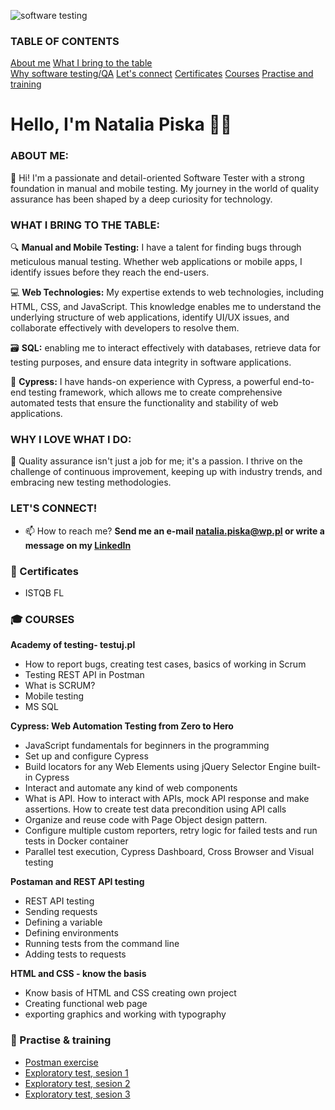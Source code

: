 ![software testing](https://www.keenesystems.com/hs-fs/hubfs/software-testing.jpg?width=900&name=software-testing.jpg)



### TABLE OF CONTENTS
[About me](https://github.com/nataliapiska/portfolio/blob/main/README.md#about-me)  [What I bring to the table](https://github.com/nataliapiska/portfolio/blob/main/README.md#what-i-bring-to-the-table)  
[Why software testing/QA](https://github.com/nataliapiska/portfolio/blob/main/README.md#why-i-love-what-i-do)  [Let's connect](https://github.com/nataliapiska/portfolio/blob/main/README.md#lets-connect)  [Certificates](https://github.com/nataliapiska/portfolio/blob/main/README.md#-certificates)  [Courses](https://github.com/nataliapiska/portfolio/blob/main/README.md#-courses)  [Practise and training](https://github.com/nataliapiska/portfolio/blob/main/README.md#-practise--training)


# Hello, I'm Natalia Piska 🙋‍♀️

### ABOUT ME:
👋 Hi! I'm a passionate and detail-oriented Software Tester with a strong foundation in manual and mobile testing. My journey in the world of quality assurance has been shaped by a deep curiosity for technology.

### WHAT I BRING TO THE TABLE:
🔍 **Manual and Mobile Testing:** I have a talent for finding bugs through meticulous manual testing. Whether web applications or mobile apps, I identify issues before they reach the end-users.

💻 **Web Technologies:** My expertise extends to web technologies, including HTML, CSS, and JavaScript. This knowledge enables me to understand the underlying structure of web applications, identify UI/UX issues, and collaborate effectively with developers to resolve them.

🗃️ **SQL:** enabling me to interact effectively with databases, retrieve data for testing purposes, and ensure data integrity in software applications.

🤖 **Cypress:** I have hands-on experience with Cypress, a powerful end-to-end testing framework, which allows me to create comprehensive automated tests that ensure the functionality and stability of web applications.

### WHY I LOVE WHAT I DO:
🌟 Quality assurance isn't just a job for me; it's a passion. I thrive on the challenge of continuous improvement, keeping up with industry trends, and embracing new testing methodologies.

### LET'S CONNECT!
- 📫 How to reach me? **Send me an e-mail <natalia.piska@wp.pl> or write a message on my [LinkedIn](https://www.linkedin.com/in/natalia-piska/)**

### 📜 Certificates
- ISTQB FL

### 🎓 COURSES
**Academy of testing- testuj.pl**
* How to report bugs, creating test cases, basics of working in Scrum
* Testing REST API in Postman
* What is SCRUM?
* Mobile testing
* MS SQL
  
**Cypress: Web Automation Testing from Zero to Hero**
* JavaScript fundamentals for beginners in the programming
* Set up and configure Cypress
* Build locators for any Web Elements using jQuery Selector Engine built-in Cypress
* Interact and automate any kind of web components
* What is API. How to interact with APIs, mock API response and make assertions. How to create test data precondition using API calls
* Organize and reuse code with Page Object design pattern.
* Configure multiple custom reporters, retry logic for failed tests and run tests in Docker container
* Parallel test execution, Cypress Dashboard, Cross Browser and Visual testing 

**Postaman and REST API testing**
* REST API testing
* Sending requests
* Defining a variable
* Defining environments
* Running tests from the command line
* Adding tests to requests

**HTML and CSS - know the basis**
* Know basis of HTML and CSS creating own project
* Creating functional web page
* exporting graphics and working with typography


### 💾 Practise & training
- [Postman exercise](https://github.com/nataliapiska/portfolio/blob/main/natalia_postman.txt)
- [Exploratory test, sesion 1](https://github.com/nataliapiska/portfolio/blob/main/explor%20test%20ses%201%20-%20Arkusz1.pdf)
- [Exploratory test, sesion 2](https://github.com/nataliapiska/portfolio/blob/main/explor%20test%20ses%202%20-%20Arkusz1.pdf)
- [Exploratory test, sesion 3](https://github.com/nataliapiska/portfolio/blob/main/explor%20test%20ses%203%20-%20Arkusz1.pdf)
